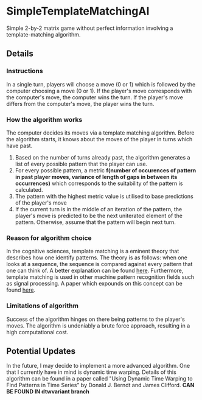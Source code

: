 # SimpleTemplateMatchingAI
Simple 2-by-2 matrix game without perfect information involving a template-matching algorithm.

## Details
### Instructions
In a single turn, players will choose a move (0 or 1) which is followed by the computer choosing a move (0 or 1).
If the player's move corresponds with the computer's move, the computer wins the turn. If the player's move differs 
from the computer's move, the player wins the turn. 
### How the algorithm works
The computer decides its moves via a template matching algorithm. Before the algorithm starts, it knows about the moves of the player in turns which have past. 
1. Based on the number of turns already past, the algorithm generates a list of every possible pattern that the player can use. 
2. For every possible pattern, a metric **f(number of occurences of pattern in past player moves, variance of length of gaps in between its occurrences)** which corresponds to the suitability of the pattern is calculated. 
3. The pattern with the highest metric value is utilised to base predictions of the player's move
4. If the current turn is in the middle of an iteration of the pattern, the player's move is predicted to be the next uniterated element of the pattern. Otherwise, assume that the pattern will begin next turn. 
### Reason for algorithm choice
In the cognitive sciences, template matching is a eminent theory that describes how one identify patterns. The theory is as follows: when one
looks at a sequence, the sequence is compared against every pattern that one can think of. A better explanation can be found [here](https://cdn.intechopen.com/pdfs/5795/InTech-Theory_of_cognitive_pattern_recognition.pdf). Furthermore, template matching is used in other machine 
pattern recognition fields such as signal processing. A paper which expounds on this concept can be found [here](https://www.hindawi.com/journals/jam/2014/528071/).
### Limitations of algorithm
Success of the algorithm hinges on there being patterns to the player's moves. The algorithm is undeniably a brute force approach,
resulting in a high computational cost. 


## Potential Updates
In the future, I may decide to implement a more advanced algorithm. One that I currently have in mind is dynamic time warping. Details of this
algorithm can be found in a paper called "Using Dynamic Time Warping to Find Patterns in Time Series" by Donald J. Berndt and James Clifford. **CAN BE FOUND IN dtwvariant branch**
